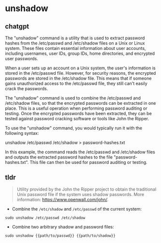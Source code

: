 # unshadow 
## chatgpt 
The "unshadow" command is a utility that is used to extract password hashes from the /etc/passwd and /etc/shadow files on a Unix or Linux system. These files contain essential information about user accounts, including usernames, user IDs, group IDs, home directories, and encrypted user passwords.

When a user sets up an account on a Unix system, the user's information is stored in the /etc/passwd file. However, for security reasons, the encrypted passwords are stored in the /etc/shadow file. This means that if someone gains unauthorized access to the /etc/passwd file, they still can't easily crack the passwords.

The "unshadow" command is used to combine the /etc/passwd and /etc/shadow files, so that the encrypted passwords can be extracted in one place. This is a useful operation when performing password auditing or testing. Once the encrypted passwords have been extracted, they can be tested against password cracking software or tools like John the Ripper.

To use the "unshadow" command, you would typically run it with the following syntax:

unshadow /etc/passwd /etc/shadow > password-hashes.txt

In this example, the command reads the /etc/passwd and /etc/shadow files and outputs the extracted password hashes to the file "password-hashes.txt". This file can then be used for password auditing or testing. 

## tldr 
 
> Utility provided by the John the Ripper project to obtain the traditional Unix password file if the system uses shadow passwords.
> More information: <https://www.openwall.com/john/>.

- Combine the `/etc/shadow` and `/etc/passwd` of the current system:

`sudo unshadow /etc/passwd /etc/shadow`

- Combine two arbitrary shadow and password files:

`sudo unshadow {{path/to/passwd}} {{path/to/shadow}}`

